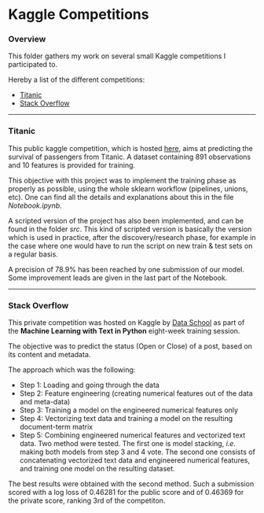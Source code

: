 # Kaggle Competitions


### Overview

This folder gathers my work on several small Kaggle competitions I participated to.

Hereby a list of the different competitions:

* [Titanic](#titanic)
* [Stack Overflow](#stack-overflow)


-----

### Titanic

This public kaggle competition, which is hosted [here](https://www.kaggle.com/c/titanic), aims at predicting the survival of passengers from Titanic. A dataset containing 891 observations and 10 features is provided for training.

This objective with this project was to implement the training phase as properly as possible, using the whole sklearn workflow (pipelines, unions, etc). One can find all the details and explanations about this in the file *Notebook.ipynb*.

A scripted version of the project has also been implemented, and can be found in the folder *src*. This kind of scripted version is basically the version which is used in practice, after the discovery/research phase, for example in the case where one would have to run the script on new train & test sets on a regular basis.

A precision of 78.9% has been reached by one submission of our model. Some improvement leads are given in the last part of the Notebook.

-----

### Stack Overflow

This private competition was hosted on Kaggle by [Data School](http://www.dataschool.io) as part of the **Machine Learning with Text in Python** eight-week training session.

The objective was to predict the status (Open or Close) of a post, based on its content and metadata.

The approach which was the following:

* Step 1: Loading and going through the data
* Step 2: Feature engineering (creating numerical features out of the data and meta-data)
* Step 3: Training a model on the engineered numerical features only
* Step 4: Vectorizing text data and training a model on the resulting document-term matrix
* Step 5: Combining engineered numerical features and vectorized text data. Two method were tested. The first one is model stacking, *i.e.* making both models from step 3 and 4 vote. The second one consists of concatenating vectorized text data and engineered numerical features, and training one model on the resulting dataset.

The best results were obtained with the second method. Such a submission scored with a log loss of 0.46281 for the public score and of 0.46369 for the private score, ranking 3rd of the competiton.
